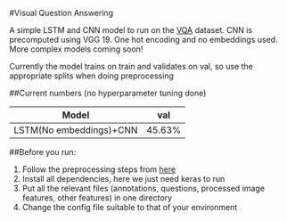 #Visual Question Answering

A simple LSTM and CNN model to run on the [VQA](http://visualqa.org) dataset. CNN is precomputed using VGG 19. One hot encoding and no embeddings used. More complex models coming soon!

Currently the model trains on train and validates on val, so use the appropriate splits when doing preprocessing

##Current numbers (no hyperparameter tuning done)

| Model     		      | val           |
| ------------------------|:-------------:|
| LSTM(No embeddings)+CNN | 45.63%        |

##Before you run:
1. Follow the preprocessing steps from [here](https://github.com/VT-vision-lab/VQA_LSTM_CNN)
2. Install all dependencies, here we just need keras to run
3. Put all the relevant files (annotations, questions, processed image features, other features) in one directory
4. Change the config file suitable to that of your environment
